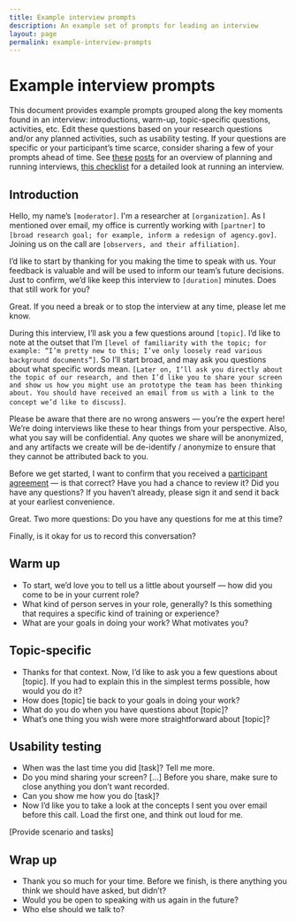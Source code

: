 ```yaml
---
title: Example interview prompts
description: An example set of prompts for leading an interview
layout: page
permalink: example-interview-prompts
---
```


<style type="text/css" media="print">
@page {
  margin: 1in;
}
</style>

# Example interview prompts
This document provides example prompts grouped along the key moments found in an interview: introductions, warm-up, topic-specific questions, activities, etc. Edit these questions based on your research questions and/or any planned activities, such as usability testing. If your questions are specific or your participant’s time scarce, consider sharing a few of your prompts ahead of time. See [these](https://18f.gsa.gov/2016/06/20/build-empathy-with-stakeholder-interviews-part-1-preparation/) [posts](https://18f.gsa.gov/2016/07/22/building-empathy-with-stakeholder-interviews-part-2-conversation/) for an overview of planning and running interviews, [this checklist](/interview-checklist) for a detailed look at running an interview.


## Introduction

Hello, my name’s `[moderator]`. I'm a researcher at `[organization]`. As I mentioned over email, my office is currently working with `[partner]` to `[broad research goal; for example, inform a redesign of agency.gov]`. Joining us on the call are `[observers, and their affiliation]`.

I’d like to start by thanking for you making the time to speak with us. Your feedback is valuable and will be used to inform our team’s future decisions. Just to confirm, we’d like keep this interview to `[duration]` minutes. Does that still work for you?

Great. If you need a break or to stop the interview at any time, please let me know.

During this interview, I’ll ask you a few questions around `[topic]`. I’d like to note at the outset that I’m `[level of familiarity with the topic; for example: “I’m pretty new to this; I’ve only loosely read various background documents”]`. So I’ll start broad, and may ask you questions about what specific words mean. `[Later on, I’ll ask you directly about the topic of our research, and then I’d like you to share your screen and show us how you might use an prototype the team has been thinking about. You should have received an email from us with a link to the concept we’d like to discuss]`.

Please be aware that there are no wrong answers — you’re the expert here! We’re doing interviews like these to hear things from your perspective. Also, what you say will be confidential. Any quotes we share will be anonymized, and any artifacts we create will be  de-identify / anonymize to ensure that they cannot be attributed back to you.

Before we get started, I want to confirm that you received a [participant agreement](/participant-agreement) — is that correct? Have you had a chance to review it? Did you have any questions? If you haven’t already, please sign it and send it back at your earliest convenience.

Great. Two more questions: Do you have any questions for me at this time?

Finally, is it okay for us to record this conversation?


## Warm up

- To start, we’d love you to tell us a little about yourself — how did you come to be in your current role?
- What kind of person serves in your role, generally? Is this something that requires a specific kind of training or experience?
- What are your goals in doing your work? What motivates you?


## Topic-specific
- Thanks for that context. Now, I’d like to ask you a few questions about [topic]. If you had to explain this in the simplest terms possible, how would you do it?
- How does [topic] tie back to your goals in doing your work?
- What do you do when you have questions about [topic]?
- What’s one thing you wish were more straightforward about [topic]?


## Usability testing

- When was the last time you did [task]? Tell me more.
- Do you mind sharing your screen? [...] Before you share, make sure to close anything you don’t want recorded.
- Can you show me how you do [task]?
- Now I’d like you to take a look at the concepts I sent you over email before this call. Load the first one, and think out loud for me.

[Provide scenario and tasks]

## Wrap up

- Thank you so much for your time. Before we finish, is there anything you think we should have asked, but didn’t?
- Would you be open to speaking with us again in the future?
- Who else should we talk to?
